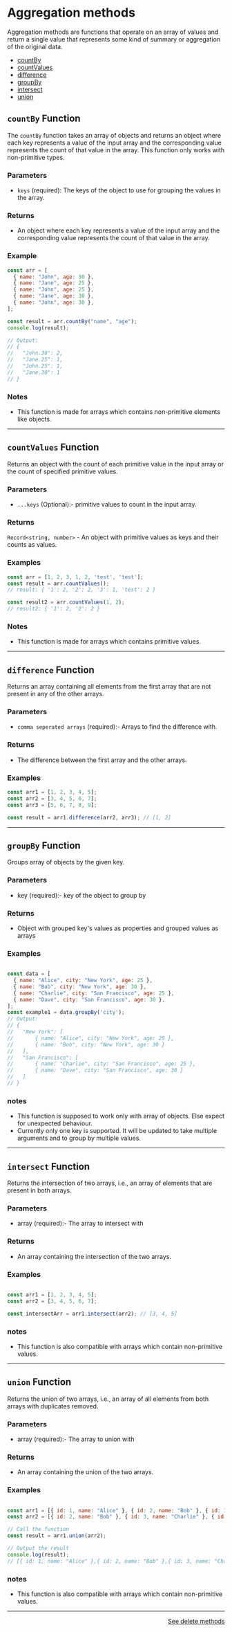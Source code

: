 
# Aggregation methods

  <p>Aggregation methods are functions that operate on an array of values and return a single value that represents some kind of summary or aggregation of the original data.</p>

 - [countBy](https://github.com/JunaidOfficialNow/array-driver/blob/master/docs/aggregationMethods.md#countby-function)
 - [countValues](https://github.com/JunaidOfficialNow/array-driver/blob/master/docs/aggregationMethods.md#countValues-function)
 - [difference](https://github.com/JunaidOfficialNow/array-driver/blob/master/docs/aggregationMethods.md#difference-function)
 - [groupBy](https://github.com/JunaidOfficialNow/array-driver/blob/master/docs/aggregationMethods.md#groupBy-function)
 - [intersect](https://github.com/JunaidOfficialNow/array-driver/blob/master/docs/aggregationMethods.md#intersect-function)
 - [union](https://github.com/JunaidOfficialNow/array-driver/blob/master/docs/aggregationMethods.md#union-function)
##  `countBy` Function

The `countBy` function takes an array of objects and returns an object where each key represents a value of the input array and the corresponding value represents the count of that value in the array. This function only works with non-primitive types.

### Parameters

- `keys` (required): The keys of the object to use for grouping the values in the array.

### Returns

- An object where each key represents a value of the input array and the corresponding value represents the count of that value in the array.

### Example

```javascript
const arr = [
  { name: "John", age: 30 },
  { name: "Jane", age: 25 },
  { name: "John", age: 25 },
  { name: "Jane", age: 30 },
  { name: "John", age: 30 },
];

const result = arr.countBy("name", "age");
console.log(result);

// Output:
// {
//   "John.30": 2,
//   "Jane.25": 1,
//   "John.25": 1,
//   "Jane.30": 1
// }

```

### Notes
 - This function is made for arrays which contains non-primitive elements like objects.

<hr>


## `countValues` Function

Returns an object with the count of each primitive value in the input array or the count of specified primitive values.


### Parameters

- `...keys` (Optional):- primitive values to count in the input array.

### Returns

`Record<string, number>` - An object with primitive values as keys and their counts as values.

### Examples

```javascript
const arr = [1, 2, 3, 1, 2, 'test', 'test'];
const result = arr.countValues();
// result: { '1': 2, '2': 2, '3': 1, 'test': 2 }

const result2 = arr.countValues(1, 2);
// result2: { '1': 2, '2': 2 }
```

### Notes
- This function is made for arrays which contains primitive values.



 <hr>


## `difference` Function

Returns an array containing all elements from the first array that are not present in any of the other arrays.


### Parameters

- `comma seperated arrays` (required):- Arrays to find the difference with.

### Returns

- The difference between the first array and the other arrays.

### Examples

```javascript
const arr1 = [1, 2, 3, 4, 5];
const arr2 = [3, 4, 5, 6, 7];
const arr3 = [5, 6, 7, 8, 9];

const result = arr1.difference(arr2, arr3); // [1, 2]
```

 <hr>


## `groupBy` Function

Groups array of objects by the given key.


### Parameters

- key (required):- key of the object to group by

### Returns

- Object with grouped key's values as properties and grouped values as arrays

### Examples

```javascript

const data = [
  { name: "Alice", city: "New York", age: 25 },
  { name: "Bob", city: "New York", age: 30 },
  { name: "Charlie", city: "San Francisco", age: 25 },
  { name: "Dave", city: "San Francisco", age: 30 },
];
const example1 = data.groupBy('city');
// Output:
// {
//   "New York": [
//       { name: "Alice", city: "New York", age: 25 },
//       { name: "Bob", city: "New York", age: 30 }
//   ],
//   "San Francisco": [
//       { name: "Charlie", city: "San Francisco", age: 25 },
//       { name: "Dave", city: "San Francisco", age: 30 }
//   ]
// }


```

### notes
- This function is supposed to work only with array of objects. Else expect for unexpected behaviour.
- Currently only one key is supported. It will be updated to take multiple arguments and to group by multiple values.


 <hr>


## `intersect` Function

Returns the intersection of two arrays, i.e., an array of elements that are present in both arrays.


### Parameters

- array (required):- The array to intersect with

### Returns

- An array containing the intersection of the two arrays.

### Examples

```javascript

const arr1 = [1, 2, 3, 4, 5];
const arr2 = [3, 4, 5, 6, 7];

const intersectArr = arr1.intersect(arr2); // [3, 4, 5]


```
### notes
- This function is also compatible with arrays which contain non-primitive values.

 <hr>


## `union` Function

Returns the union of two arrays, i.e., an array of all elements from both arrays with duplicates removed.


### Parameters

- array (required):- The array to union with

### Returns

- An array containing the union of the two arrays.

### Examples

```javascript

const arr1 = [{ id: 1, name: "Alice" }, { id: 2, name: "Bob" }, { id: 3, name: "Charlie" }];
const arr2 = [{ id: 2, name: "Bob" }, { id: 3, name: "Charlie" }, { id: 4, name: "David" }];

// Call the function
const result = arr1.union(arr2);

// Output the result
console.log(result);
// [{ id: 1, name: "Alice" },{ id: 2, name: "Bob" },{ id: 3, name: "Charlie" },{ id: 4, name: "David" }]

```
### notes
- This function is also compatible with arrays which contain non-primitive values.

<hr>

<div align='right'>
  <a href = 'https://github.com/JunaidOfficialNow/array-driver/blob/master/docs/deleteMethods.md' >See delete methods </a>
</div>